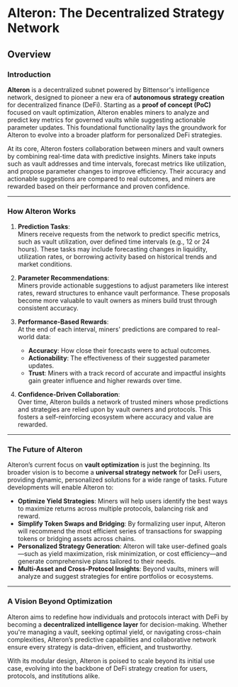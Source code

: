 
# Alteron: The Decentralized Strategy Network

## Overview

### Introduction

**Alteron** is a decentralized subnet powered by Bittensor's intelligence network, designed to pioneer a new era of **autonomous strategy creation** for decentralized finance (DeFi). Starting as a **proof of concept (PoC)** focused on vault optimization, Alteron enables miners to analyze and predict key metrics for governed vaults while suggesting actionable parameter updates. This foundational functionality lays the groundwork for Alteron to evolve into a broader platform for personalized DeFi strategies.

At its core, Alteron fosters collaboration between miners and vault owners by combining real-time data with predictive insights. Miners take inputs such as vault addresses and time intervals, forecast metrics like utilization, and propose parameter changes to improve efficiency. Their accuracy and actionable suggestions are compared to real outcomes, and miners are rewarded based on their performance and proven confidence.

---

### How Alteron Works

1. **Prediction Tasks**:  
   Miners receive requests from the network to predict specific metrics, such as vault utilization, over defined time intervals (e.g., 12 or 24 hours). These tasks may include forecasting changes in liquidity, utilization rates, or borrowing activity based on historical trends and market conditions.

2. **Parameter Recommendations**:  
   Miners provide actionable suggestions to adjust parameters like interest rates, reward structures to enhance vault performance. These proposals become more valuable to vault owners as miners build trust through consistent accuracy.

3. **Performance-Based Rewards**:  
   At the end of each interval, miners' predictions are compared to real-world data:
   - **Accuracy**: How close their forecasts were to actual outcomes.
   - **Actionability**: The effectiveness of their suggested parameter updates.
   - **Trust**: Miners with a track record of accurate and impactful insights gain greater influence and higher rewards over time.

4. **Confidence-Driven Collaboration**:  
   Over time, Alteron builds a network of trusted miners whose predictions and strategies are relied upon by vault owners and protocols. This fosters a self-reinforcing ecosystem where accuracy and value are rewarded.

---

### The Future of Alteron

Alteron’s current focus on **vault optimization** is just the beginning. Its broader vision is to become a **universal strategy network** for DeFi users, providing dynamic, personalized solutions for a wide range of tasks. Future developments will enable Alteron to:

- **Optimize Yield Strategies**: Miners will help users identify the best ways to maximize returns across multiple protocols, balancing risk and reward.
- **Simplify Token Swaps and Bridging**: By formalizing user input, Alteron will recommend the most efficient series of transactions for swapping tokens or bridging assets across chains.
- **Personalized Strategy Generation**: Alteron will take user-defined goals—such as yield maximization, risk minimization, or cost efficiency—and generate comprehensive plans tailored to their needs.
- **Multi-Asset and Cross-Protocol Insights**: Beyond vaults, miners will analyze and suggest strategies for entire portfolios or ecosystems.

---

### A Vision Beyond Optimization

Alteron aims to redefine how individuals and protocols interact with DeFi by becoming a **decentralized intelligence layer** for decision-making. Whether you're managing a vault, seeking optimal yield, or navigating cross-chain complexities, Alteron’s predictive capabilities and collaborative network ensure every strategy is data-driven, efficient, and trustworthy. 

With its modular design, Alteron is poised to scale beyond its initial use case, evolving into the backbone of DeFi strategy creation for users, protocols, and institutions alike.
